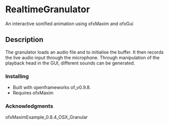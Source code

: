 # RealtimeGranulator

An interactive sonified animation using ofxMaxim and ofxGui

## Description

The granulator loads an audio file and to initialise the buffer. It then records the live audio input through the microphone. Through manipulation of the playback head in the GUI, different sounds can be generated.

### Installing

- Built with openframeworks of_v0.9.8.
- Requires ofxMaxim

### Acknowledgments

ofxMaximExample_0.8.4_OSX_Granular
